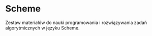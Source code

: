 # Scheme

Zestaw materiałów do nauki programowania i rozwiązywania zadań algorytmicznych w języku Scheme.